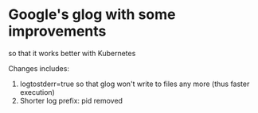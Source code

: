 # Google's glog with some improvements

so that it works better with Kubernetes

Changes includes: 

1. logtostderr=true so that glog won't write to files any more (thus faster execution)
2. Shorter log prefix: pid removed

